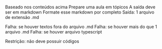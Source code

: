 Baseado nos conteúdos acima
Prepare uma aula em tópicos
A saída deve ser em markdown
Formate esse markdown por completo
Saída: 1 arquivo de extensão .md

Falha: se houver textos fora do arquivo .md
Falha: se houver mais do que 1 arquivo .md
Falha: se houver arquivo typescript

Restrição: não deve possuir códigos